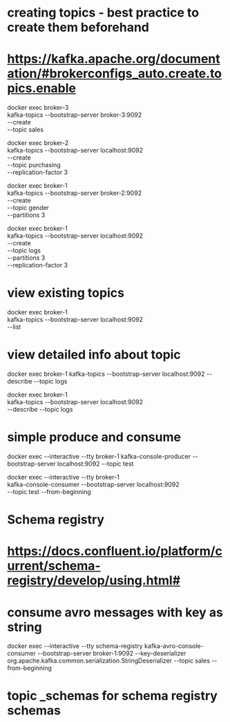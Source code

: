 # creating topics - best practice to create them beforehand
# https://kafka.apache.org/documentation/#brokerconfigs_auto.create.topics.enable

docker exec broker-3 \
kafka-topics --bootstrap-server broker-3:9092 \
--create \
--topic sales

docker exec broker-2 \
kafka-topics --bootstrap-server localhost:9092 \
--create \
--topic purchasing \
--replication-factor 3

docker exec broker-1 \
kafka-topics --bootstrap-server broker-2:9092 \
--create \
--topic gender \
--partitions 3 

docker exec broker-1 \
kafka-topics --bootstrap-server localhost:9092 \
--create \
--topic logs \
--partitions 3 \
--replication-factor 3 

# view existing topics

docker exec broker-1 \
kafka-topics --bootstrap-server localhost:9092 \
--list

# view detailed info about topic

docker exec broker-1 kafka-topics --bootstrap-server localhost:9092 --describe --topic logs

docker exec broker-1 \
kafka-topics --bootstrap-server localhost:9092 \
--describe --topic logs

# simple produce and consume
docker exec --interactive --tty broker-1 kafka-console-producer --bootstrap-server localhost:9092 --topic test

docker exec --interactive --tty broker-1 \
kafka-console-consumer --bootstrap-server localhost:9092 \
--topic test --from-beginning

# Schema registry
# https://docs.confluent.io/platform/current/schema-registry/develop/using.html#
    
# consume avro messages with key as string
docker exec --interactive --tty schema-registry kafka-avro-console-consumer --bootstrap-server broker-1:9092  --key-deserializer org.apache.kafka.common.serialization.StringDeserializer --topic sales --from-beginning

# topic _schemas for schema registry schemas
